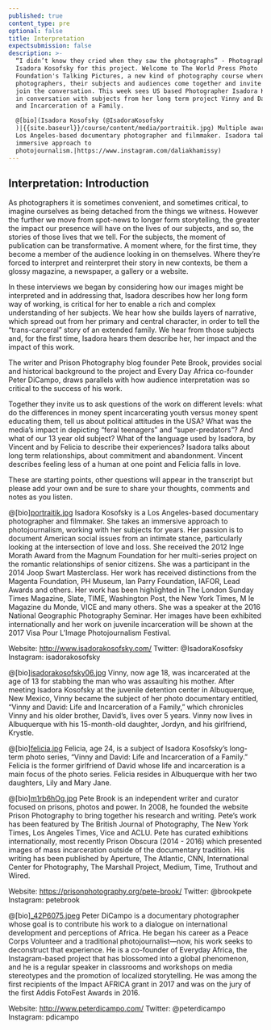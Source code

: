 ```yaml
---
published: true
content_type: pre
optional: false
title: Interpretation
expectsubmission: false
description: >-
  “I didn’t know they cried when they saw the photographs” - Photographer
  Isadora Kosofsky for this project. Welcome to The World Press Photo
  Foundation's Talking Pictures, a new kind of photography course where
  photographers, their subjects and audiences come together and invite you to
  join the conversation. This week sees US based Photographer Isadora Kosofsky
  in conversation with subjects from her long term project Vinny and David: Life
  and Incarceration of a Family.

  @[bio](Isadora Kosofsky (@IsadoraKosofsky
  )|{{site.baseurl}}/course/content/media/portraitik.jpg) Multiple award-winning
  Los Angeles-based documentary photographer and filmmaker. Isadora takes an
  immersive approach to
  photojournalism.|https://www.instagram.com/daliakhamissy)
---
```

## Interpretation: Introduction

As photographers it is sometimes convenient, and sometimes critical, to imagine ourselves as being detached from the things we witness. However the further we move from spot-news to longer form storytelling, the greater the impact our presence will have on the lives of our subjects, and so, the stories of those lives that we tell. For the subjects, the moment of publication can be transformative. A moment where, for the first time, they become a member of the audience looking in on themselves. Where they’re forced to interpret and reinterpret their story in new contexts, be them a glossy magazine, a newspaper, a gallery or a website.

In these interviews we began by considering how our images might be interpreted and in addressing that, Isadora describes how her long form way of working, is critical for her to enable a rich and complex understanding of her subjects. We hear how she builds layers of narrative, which spread out from her primary and central character, in order to tell the “trans-carceral” story of an extended family. We hear from those subjects and, for the first time, Isadora hears them describe her, her impact and the impact of this work.

The writer and Prison Photography blog founder Pete Brook, provides social and historical background to the project and Every Day Africa co-founder Peter DiCampo, draws parallels with how audience interpretation was so critical to the success of his work. 

Together they invite us to ask questions of the work on different levels: what do the differences in money spent incarcerating youth versus money spent educating them, tell us about political attitudes in the USA? What was the media’s impact in depicting “feral teenagers” and “super-predators”? And what of our 13 year old subject? What of the language used by Isadora, by Vincent and by Felicia to describe their experiences? Isadora talks about long term relationships, about commitment and abandonment. Vincent describes feeling less of a human at one point and Felicia falls in love. 

These are starting points, other questions will appear in the transcript but please add your own and be sure to share your thoughts, comments and notes as you listen.

@[bio][portraitik.jpg]({{site.baseurl}}/course/content/media/portraitik.jpg)
Isadora Kosofsky is a Los Angeles-based documentary photographer and filmmaker. She takes an immersive approach to photojournalism, working with her subjects for years. Her passion is to document American social issues from an intimate stance, particularly looking at the intersection of love and loss. She received the 2012 Inge Morath Award from the Magnum Foundation for her multi-series project on the romantic relationships of senior citizens. She was a participant in the 2014 Joop Swart Masterclass. Her work has received distinctions from the Magenta Foundation, PH Museum, Ian Parry Foundation, IAFOR, Lead Awards and others. Her work has been highlighted in The London Sunday Times Magazine, Slate, TIME, Washington Post, the New York Times, M le Magazine du Monde, VICE and many others. She was a speaker at the 2016 National Geographic Photography Seminar. Her images have been exhibited internationally and her work on juvenile incarceration will be shown at the 2017 Visa Pour L’Image Photojournalism Festival.

Website: http://www.isadorakosofsky.com/
Twitter: @IsadoraKosofsky
Instagram: isadorakosofsky

@[bio][isadorakosofsky06.jpg]({{site.baseurl}}/course/content/media/isadorakosofsky06.jpg)
Vinny, now age 18, was incarcerated at the age of 13 for stabbing the man who was assaulting his mother. After meeting Isadora Kosofsky at the juvenile detention center in Albuquerque, New Mexico, Vinny became the subject of her photo documentary entitled, “Vinny and David: Life and Incarceration of a Family,” which chronicles Vinny and his older brother, David’s, lives over 5 years. Vinny now lives in Albuquerque with his 15-month-old daughter, Jordyn, and his girlfriend, Krystle.

@[bio][felicia.jpg]({{site.baseurl}}/course/content/media/felicia.jpg)
Felicia, age 24, is a subject of Isadora Kosofsky’s long-term photo series, “Vinny and David: Life and Incarceration of a Family.” Felicia is the former girlfriend of David whose life and incarceration is a main focus of the photo series. Felicia resides in Albuquerque with her two daughters, Lily and Mary Jane. 

@[bio][m1rb6hOg.jpg]({{site.baseurl}}/course/content/media/m1rb6hOg.jpg)
Pete Brook is an independent writer and curator focused on prisons, photos and power. In 2008, he founded the website Prison Photography to bring together his research and writing. Pete’s work has been featured by The British Journal of Photography, The New York Times, Los Angeles Times, Vice and ACLU. Pete has curated exhibitions internationally, most recently Prison Obscura (2014 - 2016) which presented images of mass incarceration outside of the documentary tradition. His writing has been published by Aperture, The Atlantic, CNN, International Center for Photography, The Marshall Project, Medium, Time, Truthout and Wired.

Website: https://prisonphotography.org/pete-brook/ 
Twitter: @brookpete
Instagram: petebrook


@[bio][_42P6075.jpeg]({{site.baseurl}}/course/content/media/_42P6075.jpeg)
Peter DiCampo is a documentary photographer whose goal is to contribute his work to a dialogue on international development and perceptions of Africa. He began his career as a Peace Corps Volunteer and a traditional photojournalist—now, his work seeks to deconstruct that experience. He is a co-founder of Everyday Africa, the Instagram-based project that has blossomed into a global phenomenon, and he is a regular speaker in classrooms and workshops on media stereotypes and the promotion of localized storytelling. He was among the first recipients of the Impact AFRICA grant in 2017 and was on the jury of the first Addis FotoFest Awards in 2016. 

Website: http://www.peterdicampo.com/
Twitter: @peterdicampo
Instagram: pdicampo
